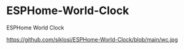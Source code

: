 # ESPHome-World-Clock
ESPHome World Clock


https://github.com/siklosi/ESPHome-World-Clock/blob/main/wc.jpg
